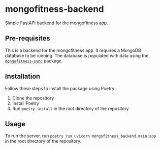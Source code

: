# mongofitness-backend

Simple FastAPI backend for the mongofitness app.

## Pre-requisites

This is a backend for the mongofitness app. It requires a MongoDB database to be running. The database is populated with data using the [`mongofitness-sync`](https://github.com/officialankan/mongofitness-sync) package. 

## Installation

Follow these steps to install the package using Poetry:

1. Clone the repository
2. Install Poetry
3. Run `poetry install` in the root directory of the repository

## Usage

To run the server, run `poetry run uvicorn mongofitness_backend.main:app` in the root directory of the repository.